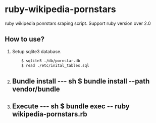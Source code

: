 ruby-wikipedia-pornstars
========================

ruby wikipedia ponrstars sraping script.
Support ruby version over 2.0

## How to use?

1. Setup sqlite3 database.

    ~~~ sh
        $ sqlite3 ./db/pornstar.db
        $ read ./etc/inital_tables.sql
    ~~~

2. Bundle install
    --- sh
        $ bundle install --path vendor/bundle
    ---

3. Execute
    --- sh
        $ bundle exec -- ruby wikipedia-pornstars.rb
    --- 